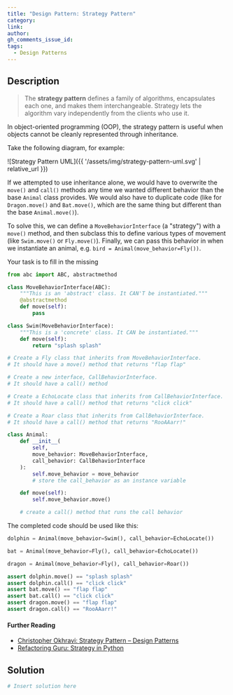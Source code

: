 ```yaml
---
title: "Design Pattern: Strategy Pattern"
category:
link:
author:
gh_comments_issue_id:
tags:
  - Design Patterns
---
```


## Description

> The **strategy pattern** defines a family of algorithms, encapsulates each one, and makes them interchangeable.
> Strategy lets the algorithm vary independently from the clients who use it.

In object-oriented programming (OOP), the strategy pattern is useful when objects cannot be cleanly represented through inheritance.

Take the following diagram, for example:

![Strategy Pattern UML]({{ '/assets/img/strategy-pattern-uml.svg' | relative_url }})

If we attempted to use inheritance alone, we would have to overwrite the `move()` and `call()` methods any time we wanted different behavior than the base `Animal` class provides. We would also have to duplicate code (like for `Dragon.move()` and `Bat.move()`, which are the same thing but different than the base `Animal.move()`).

To solve this, we can define a `MoveBehaviorInterface` (a "strategy") with a `move()` method, and then subclass this to define various types of movement (like `Swim.move()` or `Fly.move()`). Finally, we can pass this behavior in when we instantiate an animal, e.g. `bird = Animal(move_behavior=Fly())`.

Your task is to fill in the missing

```python
from abc import ABC, abstractmethod

class MoveBehaviorInterface(ABC):
    """This is an 'abstract' class. It CAN'T be instantiated."""
    @abstractmethod
    def move(self):
        pass

class Swim(MoveBehaviorInterface):
    """This is a 'concrete' class. It CAN be instantiated."""
    def move(self):
        return "splash splash"

# Create a Fly class that inherits from MoveBehaviorInterface.
# It should have a move() method that returns "flap flap"

# Create a new interface, CallBehaviorInterface.
# It should have a call() method

# Create a EchoLocate class that inherits from CallBehaviorInterface.
# It should have a call() method that returns "click click"

# Create a Roar class that inherits from CallBehaviorInterface.
# It should have a call() method that returns "RooAAarr!"

class Animal:
    def __init__(
        self,
        move_behavior: MoveBehaviorInterface,
        call_behavior: CallBehaviorInterface
    ):
        self.move_behavior = move_behavior
        # store the call_behavior as an instance variable

    def move(self):
        self.move_behavior.move()

    # create a call() method that runs the call behavior
```

The completed code should be used like this:
```python
dolphin = Animal(move_behavior=Swim(), call_behavior=EchoLocate())

bat = Animal(move_behavior=Fly(), call_behavior=EchoLocate())

dragon = Animal(move_behavior=Fly(), call_behavior=Roar())

assert dolphin.move() == "splash splash"
assert dolphin.call() == "click click"
assert bat.move() == "flap flap"
assert bat.call() == "click click"
assert dragon.move() == "flap flap"
assert dragon.call() == "RooAAarr!"
```

#### Further Reading
* [Christopher Okhravi: Strategy Pattern – Design Patterns](https://www.youtube.com/watch?v=v9ejT8FO-7I)
* [Refactoring Guru: Strategy in Python](https://refactoring.guru/design-patterns/strategy/python/example)


## Solution

```python
# Insert solution here
```
